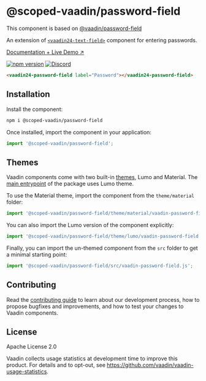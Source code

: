 # @scoped-vaadin/password-field

This component is based on [@vaadin/password-field](https://www.npmjs.com/package/@vaadin/password-field)

An extension of [`<vaadin24-text-field>`](https://www.npmjs.com/package/@scoped-vaadin/text-field) component for entering passwords.

[Documentation + Live Demo ↗](https://vaadin.com/docs/latest/components/password-field)

[![npm version](https://badgen.net/npm/v/@scoped-vaadin/password-field)](https://www.npmjs.com/package/@scoped-vaadin/password-field)
[![Discord](https://img.shields.io/discord/732335336448852018?label=discord)](https://discord.gg/PHmkCKC)

```html
<vaadin24-password-field label="Password"></vaadin24-password-field>
```

## Installation

Install the component:

```sh
npm i @scoped-vaadin/password-field
```

Once installed, import the component in your application:

```js
import '@scoped-vaadin/password-field';
```

## Themes

Vaadin components come with two built-in [themes](https://vaadin.com/docs/latest/styling), Lumo and Material.
The [main entrypoint](https://github.com/vaadin/web-components/blob/master/packages/password-field/vaadin-password-field.js) of the package uses Lumo theme.

To use the Material theme, import the component from the `theme/material` folder:

```js
import '@scoped-vaadin/password-field/theme/material/vaadin-password-field.js';
```

You can also import the Lumo version of the component explicitly:

```js
import '@scoped-vaadin/password-field/theme/lumo/vaadin-password-field.js';
```

Finally, you can import the un-themed component from the `src` folder to get a minimal starting point:

```js
import '@scoped-vaadin/password-field/src/vaadin-password-field.js';
```

## Contributing

Read the [contributing guide](https://vaadin.com/docs/latest/contributing/overview) to learn about our development process, how to propose bugfixes and improvements, and how to test your changes to Vaadin components.

## License

Apache License 2.0

Vaadin collects usage statistics at development time to improve this product.
For details and to opt-out, see https://github.com/vaadin/vaadin-usage-statistics.
